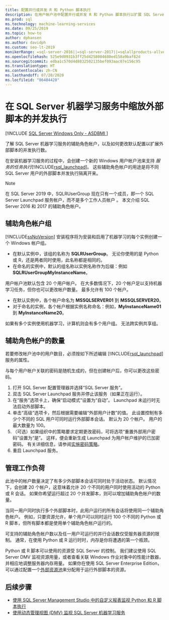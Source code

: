 ```yaml
---
title: 配置并行或并发 R 和 Python 脚本执行
description: 在用户帐户池中配置并行或并发 R 和 Python 脚本执行以扩展 SQL Server 机器学习服务。
ms.prod: sql
ms.technology: machine-learning-services
ms.date: 09/25/2019
ms.topic: how-to
author: dphansen
ms.author: davidph
ms.custom: seo-lt-2019
monikerRange: =sql-server-2016||=sql-server-2017||=sqlallproducts-allversions
ms.openlocfilehash: 525e9d0931b3ff25d4258004680ed158a9baf82d
ms.sourcegitcommit: edba1c570d4d8832502135bef093aac07e156c95
ms.translationtype: HT
ms.contentlocale: zh-CN
ms.lasthandoff: 07/20/2020
ms.locfileid: "86484428"
---
```

# <a name="scale-concurrent-execution-of-external-scripts-in-sql-server-machine-learning-services"></a>在 SQL Server 机器学习服务中缩放外部脚本的并发执行
[!INCLUDE [SQL Server Windows Only - ASDBMI ](../../includes/applies-to-version/sql-windows-only-asdbmi.md)]

了解 SQL Server 机器学习服务的辅助角色帐户，以及如何更改默认配置以扩展外部脚本的并发执行数。

在安装机器学习服务的过程中，会创建一个新的 Windows 用户帐户池来支持  *服务的任务执行*[!INCLUDE[rsql_launchpad](../../includes/rsql-launchpad-md.md)]。 这些辅助角色帐户的用途是将不同 SQL Server 用户的外部脚本并发执行隔离开来。

> [!Note]
> 在 SQL Server 2019 中，SQLRUserGroup 现在只有一个成员，即一个 SQL Server Launchpad 服务帐户，而不是多个工作人员帐户  。 本文介绍 SQL Server 2016 和 2017 的辅助角色帐户。

## <a name="worker-account-group"></a>辅助角色帐户组

[!INCLUDE[ssNoVersion](../../includes/ssnoversion-md.md)] 安装程序将为安装和启用了机器学习的每个实例创建一个 Windows 帐户组。

- 在默认实例中，该组的名称为 **SQLRUserGroup**。 无论你使用的是 Python 或 R，还是两者同时使用，此名称都是相同的。
- 在命名的实例中，默认的组名称以实例名称作为后缀：例如 **SQLRUserGroupMyInstanceName**。

用户帐户池默认包含 20 个用户帐户。 在大多数情况下，20 个帐户足以支持机器学习任务，但你也可以更改帐户数量。 最多允许有 100 个帐户。

- 在默认实例中，各个帐户命名为 **MSSQLSERVER01** 到 **MSSQLSERVER20**。
- 对于命名的实例，各个帐户根据实例名称命名：例如，**MyInstanceName01** 到 **MyInstanceName20**。

如果有多个实例使用机器学习，计算机则会有多个用户组。 无法跨实例共享组。

<a name = "HowToChangeGroup"> </a>

## <a name="number-of-worker-accounts"></a>辅助角色帐户的数量

若要修改帐户池中的用户数目，必须按如下所述编辑 [!INCLUDE[rsql_launchpad](../../includes/rsql-launchpad-md.md)] 服务的属性。

与每个用户帐户关联的密码是随机生成的，但在创建帐户后，你可以更改这些密码。

1. 打开 SQL Server 配置管理器并选择“SQL Server 服务”。 
2. 双击 SQL Server Launchpad 服务并停止该服务（如果正在运行）。
3.  在“服务”选项卡上，确保“启动模式”设置为“自动”。  Launchpad 未运行时无法启动外部脚本。
4.  单击“高级”选项卡，然后根据需要编辑“外部用户计数”的值。   此设置控制有多少个不同的 SQL 用户可同时运行外部脚本会话。 默认为 20 个帐户。 用户的最大数量为 100。
5. （可选）如果组织中的策略要求定期更改密码，可将选项“重置外部用户密码”设置为“是”。   这样，便会重新生成 Launchpad 为用户帐户维护的已加密密码。 有关详细信息，请参阅[实施密码策略](../security/sql-server-launchpad-service-account.md#bkmk_EnforcePolicy)。
6.  重启 Launchpad 服务。

## <a name="managing-workloads"></a>管理工作负荷

此池中的帐户数量决定了有多少外部脚本会话可同时处于活动状态。  默认情况下，会创建 20 个帐户，这意味着允许 20 个不同的用户同时使用活动的 Python 或 R 会话。 如果你希望运行超过 20 个并发脚本，则可以增加辅助角色帐户的数量。

当同一用户同时执行多个外部脚本时，此用户运行的所有会话将使用同一个辅助角色帐户。 例如，只要资源允许，单个用户可以同时运行 100 个不同的 Python 或 R 脚本，但所有脚本都是使用单个辅助角色帐户运行的。

可支持的辅助角色帐户数以及任一用户可运行的并行会话数仅受服务器资源的限制。 通常，在使用 Python 或 R 运行时时，内存是你将遭遇的第一个瓶颈。

Python 或 R 脚本可以使用的资源受 SQL Server 的控制。 我们建议使用 SQL Server DMV 监视资源用量，或者查看关联 Windows 作业对象中的性能计数器，并相应地调整服务器内存用量。 如果你在使用 SQL Server Enterprise Edition，可以通过配置一个[外部资源池](create-external-resource-pool.md)来分配用于运行外部脚本的资源。

## <a name="next-steps"></a>后续步骤

- [使用 SQL Server Management Studio 中的自定义报表监视 Python 和 R 脚本执行](../../machine-learning/administration/monitor-sql-server-machine-learning-services-using-custom-reports-management-studio.md)
- [使用动态管理视图 (DMV) 监视 SQL Server 机器学习服务](../../machine-learning/administration/monitor-sql-server-machine-learning-services-using-dynamic-management-views.md)